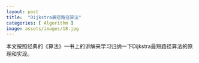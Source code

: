 ```yaml
---
layout: post
title:  "Dijkstra最短路径算法"
categories: [ Algorithm ]
image: assets/images/18.jpg
---
```

本文按照经典的《算法》一书上的讲解来学习归纳一下Dijkstra最短路径算法的原理和实现。
